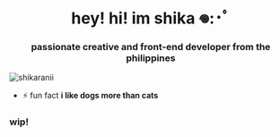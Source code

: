 <h1 align="center">hey! hi! im shika 𖦹:･ﾟ</h1>
<h3 align="center">passionate creative and front-end developer from the philippines</h3>

<p align="left"> <img src="https://komarev.com/ghpvc/?username=shikaranii&label=Profile%20views&color=0e75b6&style=flat" alt="shikaranii" /> </p>

- ⚡ fun fact **i like dogs more than cats**

<h3 align="left">wip!</h3>
<p align="left">
</p>
